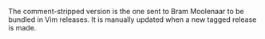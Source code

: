 The comment-stripped version is the one sent to Bram Moolenaar to be
bundled in Vim releases. It is manually updated when a new tagged release is made.
